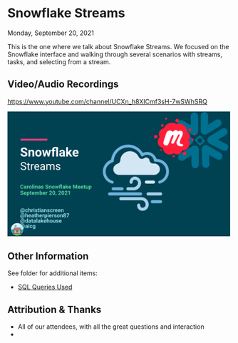 # Snowflake Streams 
Monday, September 20, 2021

This is the one where we talk about Snowflake Streams.
We focused on the Snowflake interface and walking through several scenarios with streams, tasks, and selecting from a stream.


## Video/Audio Recordings
https://www.youtube.com/channel/UCXn_h8XICmf3sH-7wSWhSRQ

<img src="tasks_video_screenshot.png" width="500">

## Other Information
See folder for additional items:
- [SQL Queries Used](SQL-Queries-Logic.sql)


## Attribution & Thanks
- All of our attendees, with all the great questions and interaction
- 

